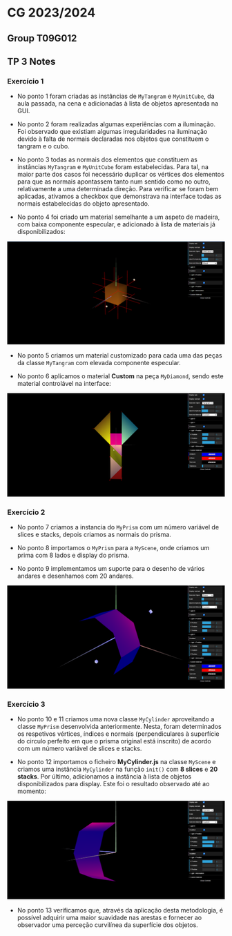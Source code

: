 # CG 2023/2024

## Group T09G012

## TP 3 Notes

### Exercício 1

- No ponto 1 foram criadas as instâncias de `MyTangram` e `MyUnitCube`, da aula passada, na cena  e adicionadas à lista de objetos apresentada na GUI.

- No ponto 2 foram realizadas algumas experiências com a iluminação. Foi observado que existiam algumas irregularidades na iluminação devido à falta de normais declaradas nos objetos que constituem o tangram e o cubo.

- No ponto 3 todas as normais dos elementos que constituem as instâncias `MyTangram` e `MyUnitCube` foram estabelecidas. Para tal, na maior parte dos casos foi necessário duplicar os vértices dos elementos para que as normais apontassem tanto num sentido como no outro, relativamente a uma determinada direção. Para verificar se foram bem aplicadas, ativamos a checkbox que demonstrava na interface todas as normais estabelecidas do objeto apresentado.

- No ponto 4 foi criado um material semelhante a um aspeto de madeira, com baixa componente especular, e adicionado à lista de materiais já disponibilizados:

![Screenshot 1a](screenshots/cg-t09-g12-tp3-1a.png)

- No ponto 5 criamos um material customizado para cada uma das peças da classe `MyTangram` com elevada componente especular.

- No ponto 6 aplicamos o material **Custom** na peça `MyDiamond`, sendo este material controlável na interface:

![Screenshot 1b](screenshots/cg-t09-g12-tp3-1b.png)


### Exercício 2

- No ponto 7 criamos a instancia do `MyPrism` com um número variável de slices e stacks, depois criamos as normais do prisma.

- No ponto 8 importamos o `MyPrism` para a `MyScene`, onde criamos um prima com 8 lados e display do prisma.

- No ponto 9 implementamos um suporte para o desenho de vários andares e desenhamos com 20 andares.

![Screenshot 2](screenshots/cg-t09-g12-tp3-2.png)


### Exercício 3

- No ponto 10 e 11 criamos uma nova classe `MyCylinder` aproveitando a classe `MyPrism` desenvolvida anteriormente. Nesta, foram determinados os respetivos vértices, índices e normais (perpendiculares à superfície do circulo perfeito em que o prisma original está inscrito) de acordo com um número variável de slices e stacks.

- No ponto 12 importamos o ficheiro **MyCylinder.js** na classe `MyScene` e criamos uma instância `MyCylinder` na função `init()` com **8 slices** e **20 stacks**. Por último, adicionamos a instância à lista de objetos disponibilizados para display. Este foi o resultado observado até ao momento:

![Screenshot 3](screenshots/cg-t09-g12-tp3-3.png)

- No ponto 13 verificamos que, através da aplicação desta metodologia, é possível adquirir uma maior suavidade nas arestas e fornecer ao observador uma perceção curvilínea da superfície dos objetos.
